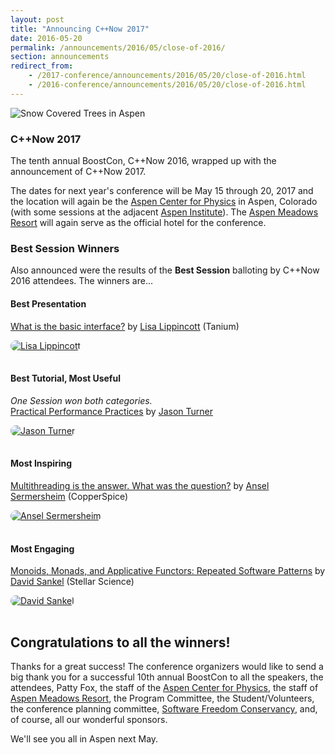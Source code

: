 ```yaml
---
layout: post
title: "Announcing C++Now 2017"
date: 2016-05-20
permalink: /announcements/2016/05/close-of-2016/
section: announcements
redirect_from:
    - /2017-conference/announcements/2016/05/20/close-of-2016.html
    - /2016-conference/announcements/2016/05/20/close-of-2016.html
---
```


![Snow Covered Trees in Aspen](/assets/img/posts/2016/2016Closing.jpg "Snow Covered Trees in Aspen")

### C++Now 2017

The tenth annual BoostCon, C++Now 2016, wrapped up with the announcement of C++Now 2017.

The dates for next year's conference will be May 15 through 20, 2017 and the location will again be the [Aspen Center for Physics](https://www.aspenphys.org/) in Aspen, Colorado (with some sessions at the adjacent [Aspen Institute](https://www.aspeninstitute.org/)). The [Aspen Meadows Resort](https://www.aspenmeadows.com/) will again serve as the official hotel for the conference.

### Best Session Winners
Also announced were the results of the **Best Session** balloting by C++Now 2016 attendees. The winners are...

<!--break-->


#### Best Presentation

[What is the basic interface?](http://cppnow2016.sched.org/event/6Sfw/what-is-the-basic-interface) by [Lisa Lippincott](http://cppnow2016.sched.org/speaker/lisa_lippincott) (Tanium)

[<img src="/assets/img/posts/2016/PersonIconLisaLippincott.jpg" style="border-radius: 1000px;margin: 0 16px 16px 0;" alt="Lisa Lippincott">](http://cppnow2016.sched.org/speaker/lisa_lippincott "Lisa Lippincott")


#### Best Tutorial, Most Useful

*One Session won both categories.*<br>
[Practical Performance Practices](http://cppnow2016.sched.org/event/6Sg7/practical-performance-practices) by [Jason Turner](http://cppnow2016.sched.org/speaker/jason_turner.6k0ir5x)

[<img src="/assets/img/posts/2016/PersonIconJasonTurner.jpg" style="border-radius: 1000px;margin: 0 16px 16px 0;" alt="Jason Turner">](http://cppnow2016.sched.org/speaker/jason_turner.6k0ir5x "Jason Turner")


#### Most Inspiring

[Multithreading is the answer. What was the question?](http://cppnow2016.sched.org/event/6Sfe/multithreading-is-the-answer-what-was-the-question-part-i) by [Ansel Sermersheim](http://cppnow2016.sched.org/speaker/ansel1) (CopperSpice)

[<img src="/assets/img/posts/2016/PersonIconAnselSermersheim.jpg" style="border-radius: 1000px;margin: 0 16px 16px 0;" alt="Ansel Sermersheim">](http://cppnow2016.sched.org/speaker/ansel1 "Ansel Sermersheim")


#### Most Engaging

[Monoids, Monads, and Applicative Functors: Repeated Software Patterns](http://cppnow2016.sched.org/event/6SfW/monoids-monads-and-applicative-functors-repeated-software-patterns) by [David Sankel](http://cppnow2016.sched.org/speaker/david_sankel.1tk57jjh) (Stellar Science)

[<img src="/assets/img/posts/2016/PersonIconDavidSankel.jpg" style="border-radius: 1000px;margin: 0 16px 16px 0;" alt="David Sankel">](http://cppnow2016.sched.org/speaker/david_sankel.1tk57jjh "David Sankel")


## Congratulations to all the winners!

Thanks for a great success! The conference organizers would like to send a big thank you for a successful 10th annual BoostCon to all the speakers, the attendees, Patty Fox, the staff of the [Aspen Center for Physics](https://www.aspenphys.org/), the staff of [Aspen Meadows Resort](https://www.aspenmeadows.com/), the Program Committee, the Student/Volunteers, the conference planning committee, [Software Freedom Conservancy](http://sfconservancy.org), and, of course, all our wonderful sponsors.

We'll see you all in Aspen next May.
